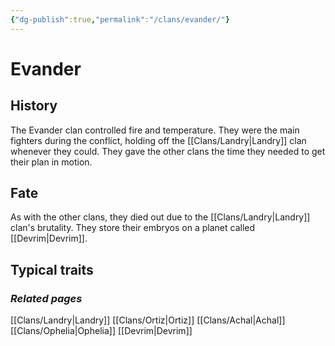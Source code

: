 ```yaml
---
{"dg-publish":true,"permalink":"/clans/evander/"}
---
```


# Evander
## History
The Evander clan controlled fire and temperature. They were the main fighters during the conflict, holding off the [[Clans/Landry\|Landry]] clan whenever they could. They gave the other clans the time they needed to get their plan in motion.
## Fate
As with the other clans, they died out due to the [[Clans/Landry\|Landry]] clan's brutality. They store their embryos on a planet called [[Devrim\|Devrim]].
## Typical traits
### *Related pages*
[[Clans/Landry\|Landry]]
[[Clans/Ortiz\|Ortiz]]
[[Clans/Achal\|Achal]]
[[Clans/Ophelia\|Ophelia]]
[[Devrim\|Devrim]]